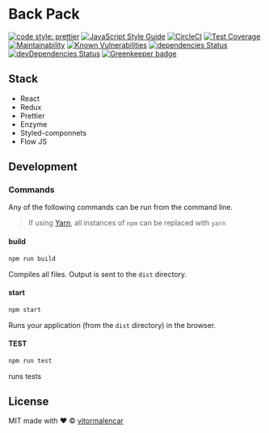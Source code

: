 # Back Pack

[![code style: prettier](https://img.shields.io/badge/code_style-prettier-ff69b4.svg)](https://github.com/prettier/prettier)
[![JavaScript Style Guide](https://img.shields.io/badge/code_style-standard-brightgreen.svg)](https://standardjs.com)
[![CircleCI](https://circleci.com/gh/vitormalencar/spoon.svg?style=svg)](https://circleci.com/gh/vitormalencar/spoon)
[![Test Coverage](https://api.codeclimate.com/v1/badges/c458950fb7d58b60b179/test_coverage)](https://codeclimate.com/github/vitormalencar/spoon/test_coverage)
[![Maintainability](https://api.codeclimate.com/v1/badges/c458950fb7d58b60b179/maintainability)](https://codeclimate.com/github/vitormalencar/spoon/maintainability)
[![Known Vulnerabilities](https://snyk.io/test/github/vitormalencar/spoon/badge.svg)](https://snyk.io/test/github/vitormalencar/spoon)
[![dependencies Status](https://david-dm.org/vitormalencar/spoon/status.svg)](https://david-dm.org/vitormalencar/spoon)
[![devDependencies Status](https://david-dm.org/vitormalencar/spoon/dev-status.svg)](https://david-dm.org/vitormalencar/spoon?type=dev) [![Greenkeeper badge](https://badges.greenkeeper.io/vitormalencar/spoon.svg)](https://greenkeeper.io/)

## Stack

- React
- Redux
- Prettier
- Enzyme
- Styled-componnets
- Flow JS

## Development

### Commands

Any of the following commands can be run from the command line.

> If using [Yarn](https://yarnpkg.com/), all instances of `npm` can be replaced with `yarn`

#### build

```sh
npm run build
```

Compiles all files. Output is sent to the `dist` directory.

#### start

```sh
npm start
```

Runs your application (from the `dist` directory) in the browser.

#### TEST

```sh
npm run test
```

runs tests

## License

MIT made with ❤️ © [vitormalencar](https://github.com/vitormalencar)
